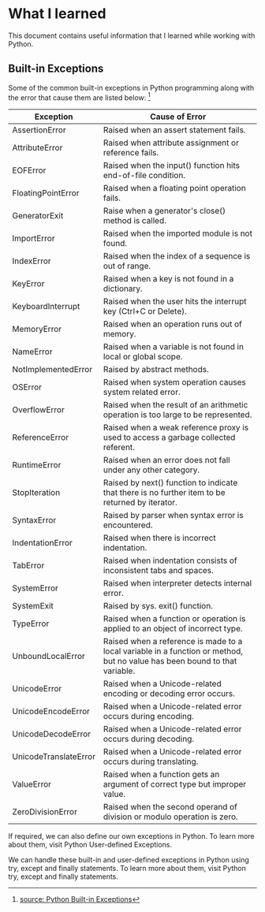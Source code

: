 # What I learned

This document contains useful information that I learned while working with Python.

## Built-in Exceptions

Some of the common built-in exceptions in Python programming along with the error that cause them are listed below: [^1]

Exception | Cause of Error |
--- | --- |
AssertionError | Raised when an assert statement fails. |
AttributeError | Raised when attribute assignment or reference fails. |
EOFError | Raised when the input() function hits end-of-file condition. |
FloatingPointError | Raised when a floating point operation fails. |
GeneratorExit | Raise when a generator's close() method is called. |
ImportError | Raised when the imported module is not found. |
IndexError | Raised when the index of a sequence is out of range. |
KeyError | Raised when a key is not found in a dictionary. |
KeyboardInterrupt | Raised when the user hits the interrupt key (Ctrl+C or Delete). |
MemoryError | Raised when an operation runs out of memory. |
NameError | Raised when a variable is not found in local or global scope. |
NotImplementedError | Raised by abstract methods. |
OSError | Raised when system operation causes system related error. |
OverflowError | Raised when the result of an arithmetic operation is too large to be represented. |
ReferenceError | Raised when a weak reference proxy is used to access a garbage collected referent. |
RuntimeError | Raised when an error does not fall under any other category. |
StopIteration | Raised by next() function to indicate that there is no further item to be returned by iterator. |
SyntaxError | Raised by parser when syntax error is encountered. |
IndentationError | Raised when there is incorrect indentation. |
TabError | Raised when indentation consists of inconsistent tabs and spaces. |
SystemError | Raised when interpreter detects internal error. |
SystemExit | Raised by sys. exit() function. |
TypeError | Raised when a function or operation is applied to an object of incorrect type. |
UnboundLocalError | Raised when a reference is made to a local variable in a function or method, but no value has been bound to that variable. |
UnicodeError | Raised when a Unicode-related encoding or decoding error occurs. |
UnicodeEncodeError | Raised when a Unicode-related error occurs during encoding. |
UnicodeDecodeError | Raised when a Unicode-related error occurs during decoding. |
UnicodeTranslateError | Raised when a Unicode-related error occurs during translating. |
ValueError | Raised when a function gets an argument of correct type but improper value. |
ZeroDivisionError | Raised when the second operand of division or modulo operation is zero. |

If required, we can also define our own exceptions in Python. To learn more about them, visit Python User-defined Exceptions.

We can handle these built-in and user-defined exceptions in Python using try, except and finally statements. To learn more about them, visit Python try, except and finally statements.

[^1]: [source: Python Built-in Exceptions](https://www.programiz.com/python-programming/exceptions)
